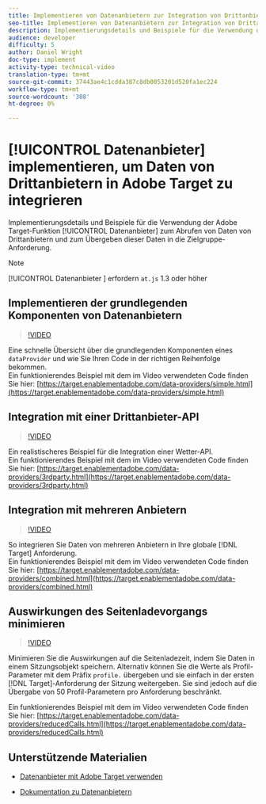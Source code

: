 ```yaml
---
title: Implementieren von Datenanbietern zur Integration von Drittanbieterdaten in Adobe Target
seo-title: Implementieren von Datenanbietern zur Integration von Drittanbieterdaten in Adobe Target
description: Implementierungsdetails und Beispiele für die Verwendung der Adobe Target Data Providers-Funktion zum Abrufen von Daten von Drittanbietern und zum Übergeben dieser Daten in die Zielgruppe-Anforderung.
audience: developer
difficulty: 5
author: Daniel Wright
doc-type: implement
activity-type: technical-video
translation-type: tm+mt
source-git-commit: 37443ae4c1cdda387c8db0053201d520fa1ec224
workflow-type: tm+mt
source-wordcount: '308'
ht-degree: 0%

---
```



# [!UICONTROL Datenanbieter] implementieren, um Daten von Drittanbietern in Adobe Target zu integrieren

Implementierungsdetails und Beispiele für die Verwendung der Adobe Target-Funktion [!UICONTROL Datenanbieter] zum Abrufen von Daten von Drittanbietern und zum Übergeben dieser Daten in die Zielgruppe-Anforderung.

>[!NOTE]
>
>[!UICONTROL Datenanbieter ] erfordern  `at.js` 1.3 oder höher

## Implementieren der grundlegenden Komponenten von Datenanbietern

>[!VIDEO](https://video.tv.adobe.com/v/22348/?quality=12)

Eine schnelle Übersicht über die grundlegenden Komponenten eines `dataProvider` und wie Sie Ihren Code in der richtigen Reihenfolge bekommen.\
Ein funktionierendes Beispiel mit dem im Video verwendeten Code finden Sie hier:
[https://target.enablementadobe.com/data-providers/simple.html](https://target.enablementadobe.com/data-providers/simple.html)

## Integration mit einer Drittanbieter-API

>[!VIDEO](https://video.tv.adobe.com/v/22345/)

Ein realistischeres Beispiel für die Integration einer Wetter-API.\
Ein funktionierendes Beispiel mit dem im Video verwendeten Code finden Sie hier:
[https://target.enablementadobe.com/data-providers/3rdparty.html](https://target.enablementadobe.com/data-providers/3rdparty.html)

## Integration mit mehreren Anbietern

>[!VIDEO](https://video.tv.adobe.com/v/22346/)

So integrieren Sie Daten von mehreren Anbietern in Ihre globale [!DNL Target] Anforderung.\
Ein funktionierendes Beispiel mit dem im Video verwendeten Code finden Sie hier:
[https://target.enablementadobe.com/data-providers/combined.html](https://target.enablementadobe.com/data-providers/combined.html)

## Auswirkungen des Seitenladevorgangs minimieren

>[!VIDEO](https://video.tv.adobe.com/v/22347/)

Minimieren Sie die Auswirkungen auf die Seitenladezeit, indem Sie Daten in einem Sitzungsobjekt speichern. Alternativ können Sie die Werte als Profil-Parameter mit dem Präfix `profile.` übergeben und sie einfach in der ersten [!DNL Target]-Anforderung der Sitzung weitergeben. Sie sind jedoch auf die Übergabe von 50 Profil-Parametern pro Anforderung beschränkt.

Ein funktionierendes Beispiel mit dem im Video verwendeten Code finden Sie hier: [https://target.enablementadobe.com/data-providers/reducedCalls.html](https://target.enablementadobe.com/data-providers/reducedCalls.html)

## Unterstützende Materialien

* [Datenanbieter mit Adobe Target verwenden](use-data-providers-to-integrate-third-party-data.md)

* [Dokumentation zu Datenanbietern](https://docs.adobe.com/content/help/en/target/using/implement-target/client-side/functions-overview/targetgobalsettings.html#data-providers)